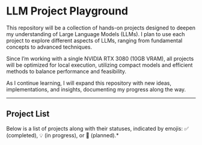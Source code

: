 # LLM Project Playground

This repository will be a collection of hands-on projects designed to deepen my understanding of Large Language Models (LLMs). I plan to use each project to explore different aspects of LLMs, ranging from fundamental concepts to advanced techniques.

Since I’m working with a single NVIDIA RTX 3080 (10GB VRAM), all projects will be optimized for local execution, utilizing compact models and efficient methods to balance performance and feasibility.

As I continue learning, I will expand this repository with new ideas, implementations, and insights, documenting my progress along the way.

---

## Project List

Below is a list of projects along with their statuses, indicated by emojis: ✅ (completed), 💡 (in progress), or 📑 (planned).*